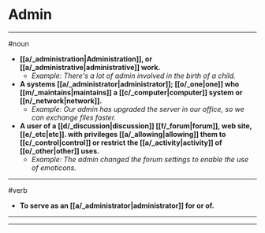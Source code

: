 # Admin
---
#noun
- **[[a/_administration|Administration]], or [[a/_administrative|administrative]] work.**
	- _Example: There's a lot of admin involved in the birth of a child._
- **A systems [[a/_administrator|administrator]]; [[o/_one|one]] who [[m/_maintains|maintains]] a [[c/_computer|computer]] system or [[n/_network|network]].**
	- _Example: Our admin has upgraded the server in our office, so we can exchange files faster._
- **A user of a [[d/_discussion|discussion]] [[f/_forum|forum]], web site, [[e/_etc|etc]]. with privileges [[a/_allowing|allowing]] them to [[c/_control|control]] or restrict the [[a/_activity|activity]] of [[o/_other|other]] uses.**
	- _Example: The admin changed the forum settings to enable the use of emoticons._
---
#verb
- **To serve as an [[a/_administrator|administrator]] for or of.**
---
---
